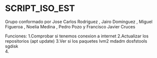 # SCRIPT_ISO_EST
Grupo conformado por Jose Carlos Rodriguez , Jairo Dominguez , Miguel Figueroa , Noelia Medina , Pedro Pozo y Francisco Javier Cruces 

Funciones:
1.Comprobar si tenemos conexion a internet 
2.Actualizar los repositorios (apt update)
3.Ver si los paquetes lvm2 mdadm dosfstools sgdisk  
4.
